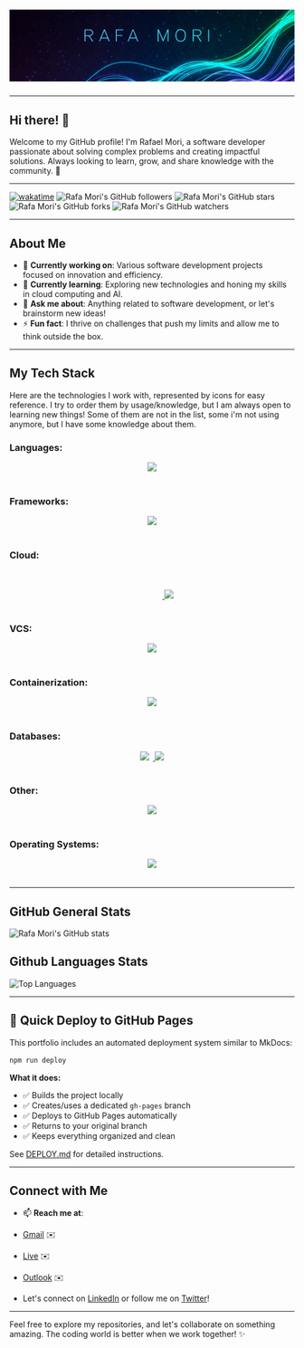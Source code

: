 # ![Rafa Mori Banner](https://github.com/kubex-ecosystem/.github/blob/661f6f130131342296429af51d15f5eb6b98679e/assets/banners/name-top_banner_a.png)

---

## Hi there! 👋

Welcome to my GitHub profile! I'm Rafael Mori, a software developer passionate about solving complex problems and
creating impactful solutions. Always looking to learn, grow, and share knowledge with the community. 🚀

---

[![wakatime](https://wakatime.com/badge/user/04f6fe46-6782-45b3-a50a-604625b89d5b.svg)](https://wakatime.com/@04f6fe46-6782-45b3-a50a-604625b89d5b)
![![Rafa Mori's GitHub followers](https://img.shields.io/github/followers/faelmori?style=social)](https://github.com/kubex-ecosystem)
![![Rafa Mori's GitHub stars](https://img.shields.io/github/stars/faelmori?style=social)](https://github.com/kubex-ecosystem)
![![Rafa Mori's GitHub forks](https://img.shields.io/github/forks/faelmori?style=social)](https://github.com/kubex-ecosystem)
![![Rafa Mori's GitHub watchers](https://img.shields.io/github/watchers/faelmori?style=social)](https://github.com/kubex-ecosystem)

---

## About Me

- 🔭 **Currently working on**: Various software development projects focused on innovation and efficiency.
- 🌱 **Currently learning**: Exploring new technologies and honing my skills in cloud computing and AI.
- 💬 **Ask me about**: Anything related to software development, or let's brainstorm new ideas!
- ⚡ **Fun fact**: I thrive on challenges that push my limits and allow me to think outside the box.

---

## My Tech Stack

Here are the technologies I work with, represented by icons for easy reference. I try to order them by usage/knowledge, but I am always open to learning new things!
Some of them are not in the list, some i'm not using anymore, but I have some knowledge about them.

### **Languages:**

<div align="center">
  <a href="#">
    <img src="https://skillicons.dev/icons?i=bash,js,go,python,ts,dart,java,php,cs,c" />
  </a>
</div>
<br>

### **Frameworks:**

<div align="center">
  <a href="#">
    <img src="https://skillicons.dev/icons?i=flutter,express,react,angular,flask,django,jquery,bootstrap,wordpress,laravel,spring,vue" />
  </a>
</div>
<br>

### **Cloud:**

<div align="center">
  <a href="#">
    <div style="width: 50px !important; max-width: 50px !important; display: inline-block; margin-right: 7px;">
      <svg style="margin-bottom: 0px; padding-bottom: 0px;" xmlns="http://www.w3.org/2000/svg" viewBox="0 0 128 128"><path fill="#FFFF" d="M55.387 66.469h8.333l-4.407-7.09-8.088 12.819h-3.681L57.382 56.8a2.324 2.324 0 011.931-.998c.765 0 1.478.363 1.892.972l9.876 15.424H67.4l-1.736-2.865h-8.438l-1.839-2.864zm38.235 2.864V55.958h-3.123v14.685c0 .402.156.791.454 1.089.298.298.7.466 1.141.466h14.244l1.841-2.865H93.622zm-51.677-2.397c3.033 0 5.496-2.449 5.496-5.482s-2.462-5.496-5.496-5.496H28.28v16.241h3.123V58.822h10.335c1.452 0 2.618 1.18 2.618 2.631s-1.167 2.631-2.618 2.631l-8.806-.013 9.324 8.127h4.538l-6.274-5.263h1.425zM9.059 72.198c-4.483 0-8.122-3.629-8.122-8.114s3.638-8.127 8.122-8.127h9.439c4.485 0 8.121 3.643 8.121 8.127s-3.636 8.114-8.121 8.114H9.059zm9.229-2.865a5.25 5.25 0 005.258-5.249 5.262 5.262 0 00-5.258-5.263H9.267a5.262 5.262 0 00-5.256 5.263 5.25 5.25 0 005.256 5.249h9.021zm59.314 2.865c-4.484 0-8.126-3.629-8.126-8.114s3.642-8.127 8.126-8.127h11.212l-1.829 2.864H77.81a5.267 5.267 0 00-5.264 5.263c0 2.903 2.36 5.249 5.264 5.249h11.263l-1.84 2.865h-9.631zm38.197-2.865a5.25 5.25 0 01-5.055-3.824h13.35l1.84-2.864h-15.19a5.266 5.266 0 015.055-3.824h9.163l1.854-2.864h-11.225c-4.484 0-8.126 3.643-8.126 8.127s3.642 8.114 8.126 8.114h9.631l1.841-2.865h-11.264"/></svg>
    </div>
    <img src="https://skillicons.dev/icons?i=aws,azure,vercel,netlify" />
  </a>
</div>
<br>

### **VCS:**

<div align="center">
  <a href="#">
    <img src="https://skillicons.dev/icons?i=git,github,bitbucket" />
  </a>
</div>
<br>

### **Containerization:**

<div align="center">
  <a href="#">
    <img src="https://skillicons.dev/icons?i=docker,kubernetes" />
  </a>
</div>
<br>

### **Databases:**

<div align="center">
  <a href="#">
    <img width="50px;" style="margin-right: 7px;" src="https://cdn.jsdelivr.net/gh/devicons/devicon@latest/icons/oracle/oracle-original.svg"/>
    <img src="https://skillicons.dev/icons?i=mysql,mongodb,redis,rabbitmq,postgresql,sqlite" />
  </a>
</div>
<br>

### **Other:**

<div align="center">
  <a href="#">
    <img src="https://skillicons.dev/icons?i=idea,vscode,pycharm,webstorm,sublime,visualstudio,arduino,androidstudio,nginx,postman,devto,stackoverflow" />
  </a>
</div>
<br>

### **Operating Systems:**

<div align="center">
  <a href="#">
    <img src="https://skillicons.dev/icons?i=linux,debian,ubuntu,kali,arch,windows,androidstudio,apple" />
  </a>
</div>
<br>

---

## GitHub General Stats

![Rafa Mori's GitHub stats](https://github-readme-stats-git-main-faelmoris-projects.vercel.app/api?username=faelmori&show_icons=true&theme=date_night)

## Github Languages Stats

![Top Languages](https://github-readme-stats-git-main-faelmoris-projects.vercel.app/api/top-langs/?username=faelmori&layout=compact&show_icons=true&theme=date_night&langs_count=15)

[//]: # (## GitHub General Stats)

[//]: # (![Rafa Mori's GitHub stats]&#40;https://faelmori-readme-stats-faelmoris-projects.vercel.app/api/status/up?username=faelmori&show_icons=true&theme=date_night&#41;)

[//]: # ()
[//]: # (## Github Languages Stats)

[//]: # (![Top Languages]&#40;https://faelmori-readme-stats-faelmoris-projects.vercel.app/api/top-langs/?username=faelmori&layout=compact&show_icons=true&theme=date_night&langs_count=15&#41;)

---

## 🚀 Quick Deploy to GitHub Pages

This portfolio includes an automated deployment system similar to MkDocs:

```bash
npm run deploy
```

**What it does:**

- ✅ Builds the project locally
- ✅ Creates/uses a dedicated `gh-pages` branch  
- ✅ Deploys to GitHub Pages automatically
- ✅ Returns to your original branch
- ✅ Keeps everything organized and clean

See [DEPLOY.md](./DEPLOY.md) for detailed instructions.

---

## Connect with Me

- 📫 **Reach me at**:

- [Gmail](mailto:faelmori@gmail.com) ✉️
- [Live](mailto:faelmori@live.com) ✉️
- [Outlook](mailto:faelmori@outlook.com) ✉️
- Let's connect on [LinkedIn](https://www.linkedin.com/in/rafael-mori-b7025516/) or follow me on [Twitter](https://x.com/faelOmori)!

---

Feel free to explore my repositories, and let's collaborate on something amazing. The coding world is better when we work together! ✨
